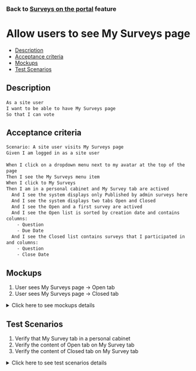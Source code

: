 ### Back to [Surveys on the portal](../../) feature

# Allow users to see My Surveys page

- [Description](#description)
- [Acceptance criteria](#acceptance-criteria)
- [Mockups](#mockups)
- [Test Scenarios](#test-scenarios)

## Description

    As a site user
    I want to be able to have My Surveys page
    So that I can vote

## Acceptance criteria

    Scenario: A site user visits My Surveys page
    Given I am logged in as a site user

    When I click on a dropdown menu next to my avatar at the top of the page
    Then I see the My Surveys menu item
    When I click to My Surveys
    Then I am in a personal cabinet and My Survey tab are actived
      And I see the system displays only Published by admin surveys here
      And I see the system displays two tabs Open and Closed
      And I see the Open and a first survey are actived
      And I see the Open list is sorted by creation date and contains columns:
        - Question
        - Due Date
      And I see the Closed list contains surveys that I participated in and columns:
        - Question
        - Close Date

## Mockups

1. User sees My Surveys page -> Open tab
2. User sees My Surveys page -> Closed tab

<details>
  <summary>Click here to see mockups details</summary>

**1. User sees My Surveys page -> Open tab:**

![My Surveys page -> Open tab](/products/sport_news_portal/web_application_features/surveys/images/my_surveys_opened.png)

**2. User sees My Surveys page -> Closed tab:**

![My Surveys page -> Closed tab Screen](/products/sport_news_portal/web_application_features/surveys/images/my_surveys_closed.png)

</details>

## Test Scenarios

1. Verify that My Survey tab in a personal cabinet
2. Verify the content of Open tab on My Survey tab
3. Verify the content of Closed tab on My Survey tab

<details>
  <summary>Click here to see test scenarios details</summary>

### **#1. Verify that My Survey tab in a personal cabinet**

|#|Steps|Expected Result
------|-------|----------
|1|Go to sport news site|
|2|Log in your user account|
|3|Click on a dropdown menu next to my avatar at the top of the page|The system displays My Surveys menu item
|4|Click to My Surveys|Then the system takes me to a personal cabinet and My Survey tab is active

### **#2. Verify the content of Open tab on My Survey tab**

|#|Steps|Expected Result
------|-------|----------
|1|Go to sport news site|
|2|Log in your user account|
|3|Click on a dropdown menu next to my avatar at the top of the page|The system displays My Surveys menu item
|4|Click to My Surveys|Then the system takes me to a personal cabinet and My Survey tab is active
|5|Go to Open tab|Open list is sorted by creation date and contains columns:<br>- Question<br>- Due Date

### **#3. Verify the content of Closed tab on My Survey tab**

|#|Steps|Expected Result
------|-------|----------
|1|Go to sport news site|
|2|Log in your user account|
|3|Click on a dropdown menu next to my avatar at the top of the page|The system displays My Surveys menu item
|4|Click to My Surveys|Then the system takes me to a personal cabinet and My Survey tab is active
|5|Go to Closed tab|Closed list contains surveys that I participated in and columns:<br>- Question<br>- Close Date

</details>
